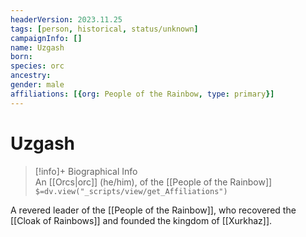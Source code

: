 ```yaml
---
headerVersion: 2023.11.25
tags: [person, historical, status/unknown]
campaignInfo: []
name: Uzgash
born:
species: orc
ancestry:
gender: male
affiliations: [{org: People of the Rainbow, type: primary}]
---
```

# Uzgash
>[!info]+ Biographical Info  
> An [[Orcs|orc]] (he/him), of the [[People of the Rainbow]]  
> `$=dv.view("_scripts/view/get_Affiliations")`

A revered leader of the [[People of the Rainbow]], who recovered the [[Cloak of Rainbows]] and founded the kingdom of [[Xurkhaz]].